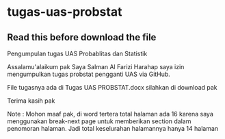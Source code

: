 # tugas-uas-probstat
## Read this before download the file
Pengumpulan tugas UAS Probablitas dan Statistik

Assalamu'alaikum pak Saya Salman Al Farizi Harahap saya izin mengumpulkan tugas probstat pengganti UAS via GitHub.

File tugasnya ada di Tugas UAS PROBSTAT.docx silahkan di download pak

Terima kasih pak

Note : Mohon maaf pak, di word tertera total halaman ada 16 karena saya menggunakan break-next page untuk memberikan section dalam penomoran halaman. Jadi total keselurahan halamannya hanya 14 halaman 
